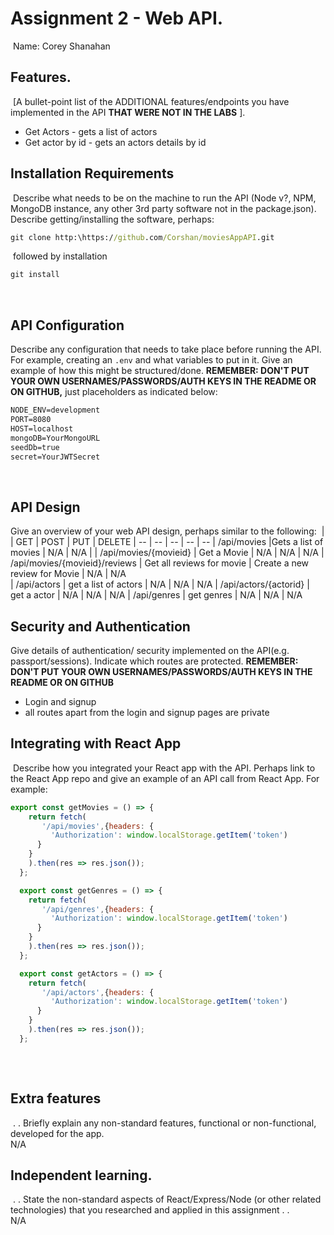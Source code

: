 # Assignment 2 - Web API.
​
Name: Corey Shanahan
​
## Features.
​
[A bullet-point list of the ADDITIONAL features/endpoints you have implemented in the API **THAT WERE NOT IN THE LABS** ]. 
​
 + Get Actors - gets a list of actors 
​
 + Get actor by id - gets an actors details by id
​
## Installation Requirements
​
Describe what needs to be on the machine to run the API (Node v?, NPM, MongoDB instance, any other 3rd party software not in the package.json). 
​
Describe getting/installing the software, perhaps:
​
```bat
git clone http:\https://github.com/Corshan/moviesAppAPI.git
```
​
followed by installation
​
```bat
git install
```
​
## API Configuration
Describe any configuration that needs to take place before running the API. For example, creating an ``.env`` and what variables to put in it. Give an example of how this might be structured/done.
**REMEMBER: DON'T PUT YOUR OWN USERNAMES/PASSWORDS/AUTH KEYS IN THE README OR ON GITHUB,** just placeholders as indicated below:
​
```bat
NODE_ENV=development
PORT=8080
HOST=localhost
mongoDB=YourMongoURL
seedDb=true
secret=YourJWTSecret
```
​
​
## API Design
Give an overview of your web API design, perhaps similar to the following: 
​
|  |  GET | POST | PUT | DELETE
| -- | -- | -- | -- | -- 
| /api/movies |Gets a list of movies | N/A | N/A |
| /api/movies/{movieid} | Get a Movie | N/A | N/A | N/A
| /api/movies/{movieid}/reviews | Get all reviews for movie | Create a new review for Movie | N/A | N/A  
| /api/actors | get a list of actors | N/A | N/A | N/A
| /api/actors/{actorid} | get a actor | N/A | N/A | N/A
| /api/genres | get genres | N/A | N/A | N/A
​
​
## Security and Authentication
Give details of authentication/ security implemented on the API(e.g. passport/sessions). Indicate which routes are protected. **REMEMBER: DON'T PUT YOUR OWN USERNAMES/PASSWORDS/AUTH KEYS IN THE README OR ON GITHUB**
+ Login and signup 
+ all routes apart from the login and signup pages are private 
​
## Integrating with React App
​
Describe how you integrated your React app with the API. Perhaps link to the React App repo and give an example of an API call from React App. For example: 
​
~~~Javascript
export const getMovies = () => {
    return fetch(
       '/api/movies',{headers: {
         'Authorization': window.localStorage.getItem('token')
      }
    }
    ).then(res => res.json());
  };

  export const getGenres = () => {
    return fetch(
       '/api/genres',{headers: {
         'Authorization': window.localStorage.getItem('token')
      }
    }
    ).then(res => res.json());
  };

  export const getActors = () => {
    return fetch(
       '/api/actors',{headers: {
         'Authorization': window.localStorage.getItem('token')
      }
    }
    ).then(res => res.json());
  };
​
~~~
​
## Extra features
​
. . Briefly explain any non-standard features, functional or non-functional, developed for the app.  
N/A
​
## Independent learning.
​
. . State the non-standard aspects of React/Express/Node (or other related technologies) that you researched and applied in this assignment . .  
N/A
